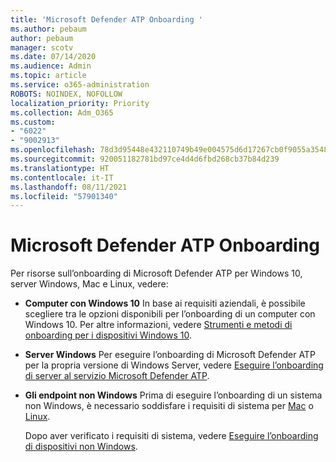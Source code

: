 ```yaml
---
title: 'Microsoft Defender ATP Onboarding '
ms.author: pebaum
author: pebaum
manager: scotv
ms.date: 07/14/2020
ms.audience: Admin
ms.topic: article
ms.service: o365-administration
ROBOTS: NOINDEX, NOFOLLOW
localization_priority: Priority
ms.collection: Adm_O365
ms.custom:
- "6022"
- "9002913"
ms.openlocfilehash: 78d3d95448e432110749b49e004575d6d17267cb0f9055a35480d227ff5c5a49
ms.sourcegitcommit: 920051182781bd97ce4d4d6fbd268cb37b84d239
ms.translationtype: HT
ms.contentlocale: it-IT
ms.lasthandoff: 08/11/2021
ms.locfileid: "57901340"
---
```

# <a name="onboarding-microsoft-defender-atp"></a>Microsoft Defender ATP Onboarding 

Per risorse sull’onboarding di Microsoft Defender ATP per Windows 10, server Windows, Mac e Linux, vedere: 

- **Computer con Windows 10** In base ai requisiti aziendali, è possibile scegliere tra le opzioni disponibili per l’onboarding di un computer con Windows 10. Per altre informazioni, vedere [Strumenti e metodi di onboarding per i dispositivi Windows 10](https://docs.microsoft.com/windows/security/threat-protection/microsoft-defender-atp/configure-endpoints). 

- **Server Windows** Per eseguire l’onboarding di Microsoft Defender ATP per la propria versione di Windows Server, vedere [Eseguire l’onboarding di server al servizio Microsoft Defender ATP](https://docs.microsoft.com/windows/security/threat-protection/microsoft-defender-atp/configure-server-endpoints).

- **Gli endpoint non Windows** Prima di eseguire l’onboarding di un sistema non Windows, è necessario soddisfare i requisiti di sistema per [Mac](https://docs.microsoft.com/windows/security/threat-protection/microsoft-defender-atp/microsoft-defender-atp-mac#system-requirements) o [Linux](https://docs.microsoft.com/windows/security/threat-protection/microsoft-defender-atp/microsoft-defender-atp-linux#system-requirements).

    Dopo aver verificato i requisiti di sistema, vedere [Eseguire l’onboarding di dispositivi non Windows](https://docs.microsoft.com/windows/security/threat-protection/microsoft-defender-atp/configure-endpoints-non-windows#onboarding-non-windows-machines).